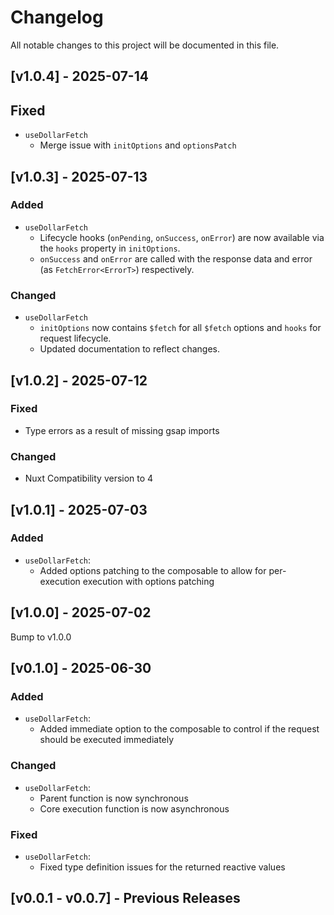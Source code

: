 # Changelog

All notable changes to this project will be documented in this file.

## [v1.0.4] - 2025-07-14

## Fixed
- `useDollarFetch`
  - Merge issue with `initOptions` and `optionsPatch`

## [v1.0.3] - 2025-07-13

### Added
- `useDollarFetch`
  - Lifecycle hooks (`onPending`, `onSuccess`, `onError`) are now available via the `hooks` property in `initOptions`.
  - `onSuccess` and `onError` are called with the response data and error (as `FetchError<ErrorT>`) respectively.

### Changed
- `useDollarFetch`
  - `initOptions` now contains `$fetch` for all `$fetch` options and `hooks` for request lifecycle.
  - Updated documentation to reflect changes.

## [v1.0.2] - 2025-07-12

### Fixed
- Type errors as a result of missing gsap imports

### Changed
- Nuxt Compatibility version to 4


## [v1.0.1] - 2025-07-03

### Added
- `useDollarFetch`: 
  - Added options patching to the composable to allow for per-execution execution with options patching

## [v1.0.0] - 2025-07-02

Bump to v1.0.0

## [v0.1.0] - 2025-06-30

### Added
- `useDollarFetch`: 
  - Added immediate option to the composable to control if the request should be executed immediately

### Changed
- `useDollarFetch`: 
  - Parent function is now synchronous
  - Core execution function is now asynchronous

### Fixed
- `useDollarFetch`: 
  - Fixed type definition issues for the returned reactive values

## [v0.0.1 - v0.0.7] - Previous Releases
